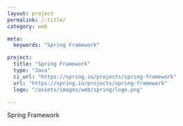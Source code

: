 ```yaml
---
layout: project
permalink: /:title/
category: web

meta:
  keywords: "Spring Framework"

project:
  title: "Spring Framework"
  type: "Java"
  ci_url: "https://spring.io/projects/spring-framework"
  url: "https://spring.io/projects/spring-framework"
  logo: "/assets/images/web/spring/logo.png"

---
```

<p>Spring Framework</p>
